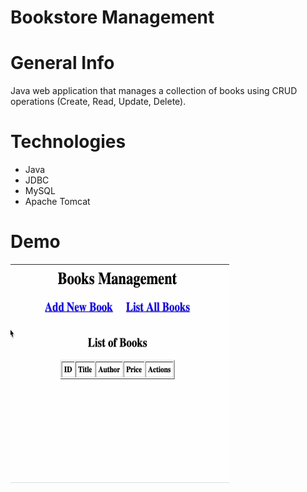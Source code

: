 # Bookstore Management

# General Info
Java web application that manages a collection of books using CRUD operations (Create, Read, Update, Delete).

# Technologies
* Java
* JDBC
* MySQL
* Apache Tomcat

# Demo
<img src="https://raw.githubusercontent.com/alvingithub1/bookstore/main/Books-Management-Demo.gif?token=GHSAT0AAAAAABRT7LIHOSR3FPH4P7POWH6IYRVINOA" height="350" width="350">

